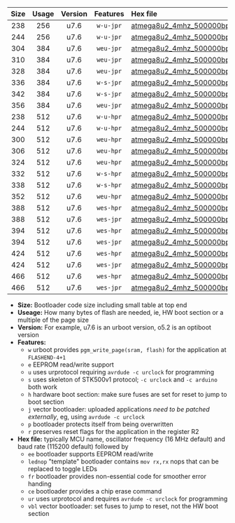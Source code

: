|Size|Usage|Version|Features|Hex file|
|:-:|:-:|:-:|:-:|:--|
|238|256|u7.6|`w-u-jpr`|[atmega8u2_4mhz_500000bps_ur_vbl.hex](https://raw.githubusercontent.com/stefanrueger/urboot/main//atmega8u2_4mhz_500000bps_ur_vbl.hex)|
|244|256|u7.6|`w-u-jpr`|[atmega8u2_4mhz_500000bps_lednop_ur_vbl.hex](https://raw.githubusercontent.com/stefanrueger/urboot/main//atmega8u2_4mhz_500000bps_lednop_ur_vbl.hex)|
|304|384|u7.6|`weu-jpr`|[atmega8u2_4mhz_500000bps_ee_ur_vbl.hex](https://raw.githubusercontent.com/stefanrueger/urboot/main//atmega8u2_4mhz_500000bps_ee_ur_vbl.hex)|
|310|384|u7.6|`weu-jpr`|[atmega8u2_4mhz_500000bps_ee_lednop_ur_vbl.hex](https://raw.githubusercontent.com/stefanrueger/urboot/main//atmega8u2_4mhz_500000bps_ee_lednop_ur_vbl.hex)|
|328|384|u7.6|`weu-jpr`|[atmega8u2_4mhz_500000bps_ee_lednop_fr_ur_vbl.hex](https://raw.githubusercontent.com/stefanrueger/urboot/main//atmega8u2_4mhz_500000bps_ee_lednop_fr_ur_vbl.hex)|
|336|384|u7.6|`w-s-jpr`|[atmega8u2_4mhz_500000bps_vbl.hex](https://raw.githubusercontent.com/stefanrueger/urboot/main//atmega8u2_4mhz_500000bps_vbl.hex)|
|342|384|u7.6|`w-s-jpr`|[atmega8u2_4mhz_500000bps_lednop_vbl.hex](https://raw.githubusercontent.com/stefanrueger/urboot/main//atmega8u2_4mhz_500000bps_lednop_vbl.hex)|
|356|384|u7.6|`weu-jpr`|[atmega8u2_4mhz_500000bps_ee_lednop_fr_ce_ur_vbl.hex](https://raw.githubusercontent.com/stefanrueger/urboot/main//atmega8u2_4mhz_500000bps_ee_lednop_fr_ce_ur_vbl.hex)|
|238|512|u7.6|`w-u-hpr`|[atmega8u2_4mhz_500000bps_ur.hex](https://raw.githubusercontent.com/stefanrueger/urboot/main//atmega8u2_4mhz_500000bps_ur.hex)|
|244|512|u7.6|`w-u-hpr`|[atmega8u2_4mhz_500000bps_lednop_ur.hex](https://raw.githubusercontent.com/stefanrueger/urboot/main//atmega8u2_4mhz_500000bps_lednop_ur.hex)|
|300|512|u7.6|`weu-hpr`|[atmega8u2_4mhz_500000bps_ee_ur.hex](https://raw.githubusercontent.com/stefanrueger/urboot/main//atmega8u2_4mhz_500000bps_ee_ur.hex)|
|306|512|u7.6|`weu-hpr`|[atmega8u2_4mhz_500000bps_ee_lednop_ur.hex](https://raw.githubusercontent.com/stefanrueger/urboot/main//atmega8u2_4mhz_500000bps_ee_lednop_ur.hex)|
|324|512|u7.6|`weu-hpr`|[atmega8u2_4mhz_500000bps_ee_lednop_fr_ur.hex](https://raw.githubusercontent.com/stefanrueger/urboot/main//atmega8u2_4mhz_500000bps_ee_lednop_fr_ur.hex)|
|332|512|u7.6|`w-s-hpr`|[atmega8u2_4mhz_500000bps.hex](https://raw.githubusercontent.com/stefanrueger/urboot/main//atmega8u2_4mhz_500000bps.hex)|
|338|512|u7.6|`w-s-hpr`|[atmega8u2_4mhz_500000bps_lednop.hex](https://raw.githubusercontent.com/stefanrueger/urboot/main//atmega8u2_4mhz_500000bps_lednop.hex)|
|352|512|u7.6|`weu-hpr`|[atmega8u2_4mhz_500000bps_ee_lednop_fr_ce_ur.hex](https://raw.githubusercontent.com/stefanrueger/urboot/main//atmega8u2_4mhz_500000bps_ee_lednop_fr_ce_ur.hex)|
|388|512|u7.6|`wes-hpr`|[atmega8u2_4mhz_500000bps_ee.hex](https://raw.githubusercontent.com/stefanrueger/urboot/main//atmega8u2_4mhz_500000bps_ee.hex)|
|388|512|u7.6|`wes-jpr`|[atmega8u2_4mhz_500000bps_ee_vbl.hex](https://raw.githubusercontent.com/stefanrueger/urboot/main//atmega8u2_4mhz_500000bps_ee_vbl.hex)|
|394|512|u7.6|`wes-hpr`|[atmega8u2_4mhz_500000bps_ee_lednop.hex](https://raw.githubusercontent.com/stefanrueger/urboot/main//atmega8u2_4mhz_500000bps_ee_lednop.hex)|
|394|512|u7.6|`wes-jpr`|[atmega8u2_4mhz_500000bps_ee_lednop_vbl.hex](https://raw.githubusercontent.com/stefanrueger/urboot/main//atmega8u2_4mhz_500000bps_ee_lednop_vbl.hex)|
|424|512|u7.6|`wes-hpr`|[atmega8u2_4mhz_500000bps_ee_lednop_fr.hex](https://raw.githubusercontent.com/stefanrueger/urboot/main//atmega8u2_4mhz_500000bps_ee_lednop_fr.hex)|
|424|512|u7.6|`wes-jpr`|[atmega8u2_4mhz_500000bps_ee_lednop_fr_vbl.hex](https://raw.githubusercontent.com/stefanrueger/urboot/main//atmega8u2_4mhz_500000bps_ee_lednop_fr_vbl.hex)|
|466|512|u7.6|`wes-hpr`|[atmega8u2_4mhz_500000bps_ee_lednop_fr_ce.hex](https://raw.githubusercontent.com/stefanrueger/urboot/main//atmega8u2_4mhz_500000bps_ee_lednop_fr_ce.hex)|
|466|512|u7.6|`wes-jpr`|[atmega8u2_4mhz_500000bps_ee_lednop_fr_ce_vbl.hex](https://raw.githubusercontent.com/stefanrueger/urboot/main//atmega8u2_4mhz_500000bps_ee_lednop_fr_ce_vbl.hex)|

- **Size:** Bootloader code size including small table at top end
- **Useage:** How many bytes of flash are needed, ie, HW boot section or a multiple of the page size
- **Version:** For example, u7.6 is an urboot version, o5.2 is an optiboot version
- **Features:**
  + `w` urboot provides `pgm_write_page(sram, flash)` for the application at `FLASHEND-4+1`
  + `e` EEPROM read/write support
  + `u` uses urprotocol requiring `avrdude -c urclock` for programming
  + `s` uses skeleton of STK500v1 protocol; `-c urclock` and `-c arduino` both work
  + `h` hardware boot section: make sure fuses are set for reset to jump to boot section
  + `j` vector bootloader: uploaded applications *need to be patched externally*, eg, using `avrdude -c urclock`
  + `p` bootloader protects itself from being overwritten
  + `r` preserves reset flags for the application in the register R2
- **Hex file:** typically MCU name, oscillator frequency (16 MHz default) and baud rate (115200 default) followed by
  + `ee` bootloader supports EEPROM read/write
  + `lednop` "template" bootloader contains `mov rx,rx` nops that can be replaced to toggle LEDs
  + `fr` bootloader provides non-essential code for smoother error handing
  + `ce` bootloader provides a chip erase command
  + `ur` uses urprotocol and requires `avrdude -c urclock` for programming
  + `vbl` vector bootloader: set fuses to jump to reset, not the HW boot section
